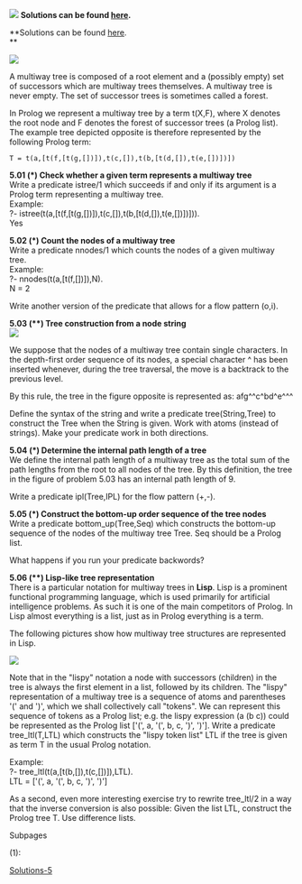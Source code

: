 
![](https://sites.google.com/site/prologsite/_/rsrc/1264864357592/home/prolog-program.gif) **Solutions can be found
[here](http://sites.google.com/site/prologsite/prolog-problems/5/solutions-5).**
  
**Solutions can be found <a
href="http://sites.google.com/site/prologsite/prolog-problems/5/solutions-5"
rel="nofollow">here</a>.  
**  

<a
href="https://sites.google.com/site/prologsite/prolog-problems/5/p70.gif?attredirects=0"
data-imageanchor="1"><img
src="https://sites.google.com/site/prologsite/_/rsrc/1264946214751/prolog-problems/5/p70.gif"
/></a>

A multiway tree is composed of a root element and a (possibly empty) set
of successors which are multiway trees themselves. A multiway tree is
never empty. The set of successor trees is sometimes called a forest.  
  
In Prolog we represent a multiway tree by a term t(X,F), where X denotes
the root node and F denotes the forest of successor trees (a Prolog
list). The example tree depicted opposite is therefore represented by
the following Prolog term:

    T = t(a,[t(f,[t(g,[])]),t(c,[]),t(b,[t(d,[]),t(e,[])])])

**5.01 (\*) Check whether a given term represents a multiway tree**  
Write a predicate istree/1 which succeeds if and only if its argument is
a Prolog term representing a multiway tree.  
Example:  
?-
istree(t(a,\[t(f,\[t(g,\[\])\]),t(c,\[\]),t(b,\[t(d,\[\]),t(e,\[\])\])\])).  
Yes  
  

**5.02 (\*) Count the nodes of a multiway tree**  
Write a predicate nnodes/1 which counts the nodes of a given multiway
tree.  
Example:  
?- nnodes(t(a,\[t(f,\[\])\]),N).  
N = 2  
  
Write another version of the predicate that allows for a flow pattern
(o,i).  
  

**5.03 (\*\*) Tree construction from a node string**    
<a
href="https://sites.google.com/site/prologsite/prolog-problems/5/p70.gif?attredirects=0"
data-imageanchor="1"><img
src="https://sites.google.com/site/prologsite/_/rsrc/1264946214751/prolog-problems/5/p70.gif"
/></a>

We suppose that the nodes of a multiway tree contain single characters.
In the depth-first order sequence of its nodes, a special character ^
has been inserted whenever, during the tree traversal, the move is a
backtrack to the previous level.  
  
By this rule, the tree in the figure opposite is represented as:
afg^^c^bd^e^^^  
  
Define the syntax of the string and write a predicate tree(String,Tree)
to construct the Tree when the String is given. Work with atoms (instead
of strings). Make your predicate work in both directions.  
  
  

**5.04 (\*) Determine the internal path length of a tree**  
We define the internal path length of a multiway tree as the total sum
of the path lengths from the root to all nodes of the tree. By this
definition, the tree in the figure of problem 5.03 has an internal path
length of 9.  

  

Write a predicate ipl(Tree,IPL) for the flow pattern (+,-).  
  

**5.05 (\*) Construct the bottom-up order sequence of the tree nodes**  
Write a predicate bottom_up(Tree,Seq) which constructs the bottom-up
sequence of the nodes of the multiway tree Tree. Seq should be a Prolog
list.  

  

What happens if you run your predicate backwords?  
  

**5.06 (\*\*) Lisp-like tree representation**  
There is a particular notation for multiway trees in **Lisp**. Lisp is a
prominent functional programming language, which is used primarily for
artificial intelligence problems. As such it is one of the main
competitors of Prolog. In Lisp almost everything is a list, just as in
Prolog everything is a term.  
  
The following pictures show how multiway tree structures are represented
in Lisp.  
  

<a
href="https://sites.google.com/site/prologsite/prolog-problems/5/p73.png?attredirects=0"
data-imageanchor="1"><img
src="https://sites.google.com/site/prologsite/_/rsrc/1264946557086/prolog-problems/5/p73.png"
/></a>

  
Note that in the "lispy" notation a node with successors (children) in
the tree is always the first element in a list, followed by its
children. The "lispy" representation of a multiway tree is a sequence of
atoms and parentheses '(' and ')', which we shall collectively call
"tokens". We can represent this sequence of tokens as a Prolog list;
e.g. the lispy expression (a (b c)) could be represented as the Prolog
list \['(', a, '(', b, c, ')', ')'\]. Write a predicate tree_ltl(T,LTL)
which constructs the "lispy token list" LTL if the tree is given as term
T in the usual Prolog notation.  
  
Example:  
?- tree_ltl(t(a,\[t(b,\[\]),t(c,\[\])\]),LTL).  
LTL = \['(', a, '(', b, c, ')', ')'\]  
  
As a second, even more interesting exercise try to rewrite tree_ltl/2 in
a way that the inverse conversion is also possible: Given the list LTL,
construct the Prolog tree T. Use difference lists.  
  

Subpages

(1):

<a href="/site/prologsite/prolog-problems/5/solutions-5"
dir="ltr">Solutions-5</a>

